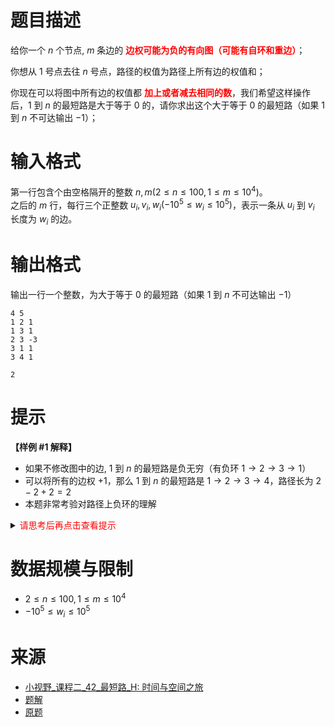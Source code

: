 # 题目描述

给你一个 $n$ 个节点, $m$ 条边的 **<font color="#FF0000">边权可能为负的有向图（可能有自环和重边）</font>**；

你想从 $1$ 号点去往 $n$ 号点，路径的权值为路径上所有边的权值和；

你现在可以将图中所有边的权值都 **<font color="#FF0000">加上或者减去相同的数</font>**，我们希望这样操作后，$1$ 到 $n$ 的最短路是大于等于 0 的，请你求出这个大于等于 0 的最短路（如果 $1$ 到 $n$ 不可达输出 $-1$）；


# 输入格式

第一行包含个由空格隔开的整数 $n, m(2 \leq n \leq 100, 1 \leq m \leq 10^4)$。  
之后的 $m$ 行，每行三个正整数 $u_i, v_i, w_i(-10^5 \leq w_i \leq 10^5)$，表示一条从 $u_i$ 到 $v_i$ 长度为 $w_i$ 的边。


# 输出格式

输出一行一个整数，为大于等于 0 的最短路（如果 $1$ 到 $n$ 不可达输出 $-1$）

```input1
4 5
1 2 1
1 3 1
2 3 -3
3 1 1
3 4 1
```

```output1
2
```

# 提示
**【样例 #1 解释】**
* 如果不修改图中的边, $1$ 到 $n$ 的最短路是负无穷（有负环 $1\rightarrow 2\rightarrow 3 \rightarrow 1$）
* 可以将所有的边权 +1，那么 $1$ 到 $n$ 的最短路是 $1\rightarrow 2\rightarrow 3 \rightarrow 4$，路径长为 $2 - 2 + 2 = 2$
* 本题非常考验对路径上负环的理解

<details>
<summary><font color="#FF0000">请思考后再点击查看提示</font></summary>

</details>

# 数据规模与限制
* $2 \leq n \leq 100, 1 \leq m \leq 10^4$
* $-10^5 \leq w_i \leq 10^5$

# 来源
* [小视野_课程二_42_最短路_H: 时间与空间之旅](http://gdgzoi.com/problem.php?cid=2179&pid=7)
* [题解](https://haizs.com/post/fzoj1568/)
* [原题](http://218.5.5.242:9018/JudgeOnline/problem.php?id=1568)